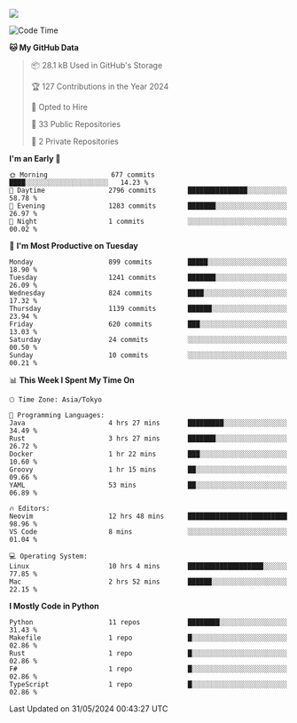 ![](https://komarev.com/ghpvc/?username=kitagawa-hr)

<!--START_SECTION:waka-->
![Code Time](http://img.shields.io/badge/Code%20Time-834%20hrs%2044%20mins-blue)

**🐱 My GitHub Data** 

> 📦 28.1 kB Used in GitHub's Storage 
 > 
> 🏆 127 Contributions in the Year 2024
 > 
> 💼 Opted to Hire
 > 
> 📜 33 Public Repositories 
 > 
> 🔑 2 Private Repositories 
 > 
**I'm an Early 🐤** 

```text
🌞 Morning                677 commits         ████░░░░░░░░░░░░░░░░░░░░░   14.23 % 
🌆 Daytime                2796 commits        ███████████████░░░░░░░░░░   58.78 % 
🌃 Evening                1283 commits        ███████░░░░░░░░░░░░░░░░░░   26.97 % 
🌙 Night                  1 commits           ░░░░░░░░░░░░░░░░░░░░░░░░░   00.02 % 
```
📅 **I'm Most Productive on Tuesday** 

```text
Monday                   899 commits         █████░░░░░░░░░░░░░░░░░░░░   18.90 % 
Tuesday                  1241 commits        ███████░░░░░░░░░░░░░░░░░░   26.09 % 
Wednesday                824 commits         ████░░░░░░░░░░░░░░░░░░░░░   17.32 % 
Thursday                 1139 commits        ██████░░░░░░░░░░░░░░░░░░░   23.94 % 
Friday                   620 commits         ███░░░░░░░░░░░░░░░░░░░░░░   13.03 % 
Saturday                 24 commits          ░░░░░░░░░░░░░░░░░░░░░░░░░   00.50 % 
Sunday                   10 commits          ░░░░░░░░░░░░░░░░░░░░░░░░░   00.21 % 
```


📊 **This Week I Spent My Time On** 

```text
🕑︎ Time Zone: Asia/Tokyo

💬 Programming Languages: 
Java                     4 hrs 27 mins       █████████░░░░░░░░░░░░░░░░   34.49 % 
Rust                     3 hrs 27 mins       ███████░░░░░░░░░░░░░░░░░░   26.72 % 
Docker                   1 hr 22 mins        ███░░░░░░░░░░░░░░░░░░░░░░   10.60 % 
Groovy                   1 hr 15 mins        ██░░░░░░░░░░░░░░░░░░░░░░░   09.66 % 
YAML                     53 mins             ██░░░░░░░░░░░░░░░░░░░░░░░   06.89 % 

🔥 Editors: 
Neovim                   12 hrs 48 mins      █████████████████████████   98.96 % 
VS Code                  8 mins              ░░░░░░░░░░░░░░░░░░░░░░░░░   01.04 % 

💻 Operating System: 
Linux                    10 hrs 4 mins       ███████████████████░░░░░░   77.85 % 
Mac                      2 hrs 52 mins       ██████░░░░░░░░░░░░░░░░░░░   22.15 % 
```

**I Mostly Code in Python** 

```text
Python                   11 repos            ████████░░░░░░░░░░░░░░░░░   31.43 % 
Makefile                 1 repo              █░░░░░░░░░░░░░░░░░░░░░░░░   02.86 % 
Rust                     1 repo              █░░░░░░░░░░░░░░░░░░░░░░░░   02.86 % 
F#                       1 repo              █░░░░░░░░░░░░░░░░░░░░░░░░   02.86 % 
TypeScript               1 repo              █░░░░░░░░░░░░░░░░░░░░░░░░   02.86 % 
```




 Last Updated on 31/05/2024 00:43:27 UTC
<!--END_SECTION:waka-->
